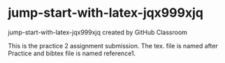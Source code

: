 # jump-start-with-latex-jqx999xjq
jump-start-with-latex-jqx999xjq created by GitHub Classroom

This is the practice 2 assignment submission. The tex. file is named after Practice and bibtex file is named reference1.
